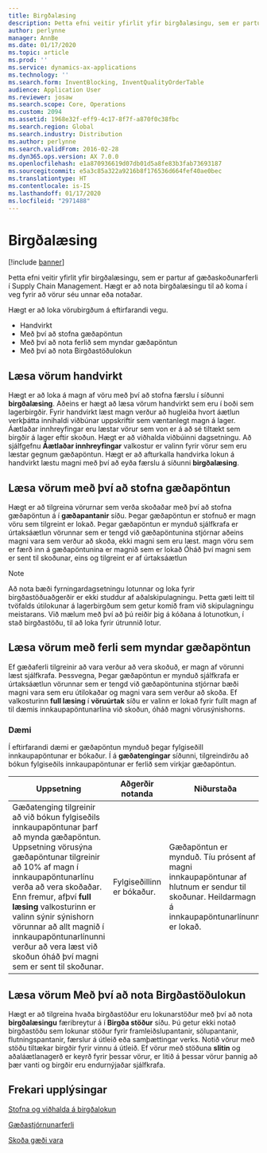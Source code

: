```yaml
---
title: Birgðalæsing
description: Þetta efni veitir yfirlit yfir birgðalæsingu, sem er partur af gæðaskoðunarferli í Supply Chain Management. Hægt er að nota birgðalæsingu til að koma í veg fyrir að vörur séu unnar eða notaðar.
author: perlynne
manager: AnnBe
ms.date: 01/17/2020
ms.topic: article
ms.prod: ''
ms.service: dynamics-ax-applications
ms.technology: ''
ms.search.form: InventBlocking, InventQualityOrderTable
audience: Application User
ms.reviewer: josaw
ms.search.scope: Core, Operations
ms.custom: 2094
ms.assetid: 1968e32f-eff9-4c17-8f7f-a870f0c38fbc
ms.search.region: Global
ms.search.industry: Distribution
ms.author: perlynne
ms.search.validFrom: 2016-02-28
ms.dyn365.ops.version: AX 7.0.0
ms.openlocfilehash: e1a870936619d07db01d5a8fe83b3fab73693187
ms.sourcegitcommit: e5a3c85a322a9216b8f176536d664fef40ae0bec
ms.translationtype: HT
ms.contentlocale: is-IS
ms.lasthandoff: 01/17/2020
ms.locfileid: "2971488"
---
```

# <a name="inventory-blocking"></a>Birgðalæsing

[!include [banner](../includes/banner.md)]

Þetta efni veitir yfirlit yfir birgðalæsingu, sem er partur af gæðaskoðunarferli í Supply Chain Management. Hægt er að nota birgðalæsingu til að koma í veg fyrir að vörur séu unnar eða notaðar.

Hægt er að loka vörubirgðum á eftirfarandi vegu.
-   Handvirkt
-   Með því að stofna gæðapöntun
-   Með því að nota ferlið sem myndar gæðapöntun
-   Með því að nota Birgðastöðulokun

## <a name="blocking-items-manually"></a>Læsa vörum handvirkt
Hægt er að loka á magn af vöru með því að stofna færslu í síðunni **birgðalæsing**. Aðeins er hægt að læsa vörum handvirkt sem eru í boði sem lagerbirgðir. Fyrir handvirkt læst magn verður að hugleiða hvort áætlun verkþátta innihaldi viðbúnar uppskriftir sem væntanlegt magn á lager. Áætlaðar innhreyfingar eru læstar vörur sem von er á að sé tiltækt sem birgðir á lager eftir skoðun. Hægt er að viðhalda viðbúinni dagsetningu. Að sjálfgefnu **Áætlaðar innhreyfingar** valkostur er valinn fyrir vörur sem eru læstar gegnum gæðapöntun. Hægt er að afturkalla handvirka lokun á handvirkt læstu magni með því að eyða færslu á síðunni **birgðalæsing**.

## <a name="blocking-items-by-creating-a-quality-order"></a>Læsa vörum með því að stofna gæðapöntun
Hægt er að tilgreina vörurnar sem verða skoðaðar með því að stofna gæðapöntun á í **gæðapantanir** síðu. Þegar gæðapöntun er stofnuð er magn vöru sem tilgreint er lokað. Þegar gæðapöntun er mynduð sjálfkrafa er úrtaksáætlun vörunnar sem er tengd við gæðapöntunina stjórnar aðeins magni vara sem verður að skoða, ekki magni sem eru læst. magn vöru sem er færð inn á gæðapöntunina er magnið sem er lokað Óháð því magni sem er sent til skoðunar, eins og tilgreint er af úrtaksáætlun

> [!NOTE]
> Að nota bæði fyrningardagsetningu lotunnar og loka fyrir birgðastöðuaðgerðir er ekki studdur af aðalskipulagningu. Þetta gæti leitt til tvöfalds útilokunar á lagerbirgðum sem getur komið fram við skipulagningu meistarans. Við mælum með því að þú reiðir þig á kóðana á lotunotkun, í stað birgðastöðu, til að loka fyrir útrunnið lotur.

## <a name="blocking-items-by-using-a-process-that-generates-a-quality-order"></a>Læsa vörum með ferli sem myndar gæðapöntun
Ef gæðaferli tilgreinir að vara verður að vera skoðuð, er magn af vörunni læst sjálfkrafa. Þessvegna, Þegar gæðapöntun er mynduð sjálfkrafa er úrtaksáætlun vörunnar sem er tengd við gæðapöntunina stjórnar bæði magni vara sem eru útilokaðar og magni vara sem verður að skoða. Ef valkosturinn **full læsing** í **vöruúrtak** síðu er valinn er lokað fyrir fullt magn af til dæmis innkaupapöntunarlína við skoðun, óháð magni vörusýnishorns.
### <a name="example"></a>Dæmi

Í eftirfarandi dæmi er gæðapöntun mynduð þegar fylgiseðill innkaupapöntunar er bókaður. Í á **gæðatengingar** síðunni, tilgreindirðu að bókun fylgiseðils innkaupapöntunar er ferlið sem virkjar gæðapöntun.

|Uppsetning                                                                     |Aðgerðir notanda                 |Niðurstaða             |
|--------------------------------------------------------------------------|----------------------------|-------------------|
| Gæðatenging tilgreinir að við bókun fylgiseðils innkaupapöntunar þarf að mynda gæðapöntun. Uppsetning vörusýna gæðapöntunar tilgreinir að 10% af magn í innkaupapöntunarlínu verða að vera skoðaðar. Enn fremur, afþví **full læsing** valkosturinn er valinn sýnir sýnishorn vörunnar að allt magnið í innkaupapöntunarlínunni verður að vera læst við skoðun óháð því magni sem er sent til skoðunar. | Fylgiseðillinn er bókaður. | Gæðapöntun er mynduð. Tíu prósent af magni innkaupapöntunar af hlutnum er sendur til skoðunar. Heildarmagn á innkaupapöntunarlínunni er lokað. |

## <a name="blocking-items-by-using-inventory-status-blocking"></a>Læsa vörum Með því að nota Birgðastöðulokun
Hægt er að tilgreina hvaða birgðastöður eru lokunarstöður með því að nota **birgðalæsingu** færibreytur á í **Birgða stöður** síðu. Þú getur ekki notað birgðastöðu sem lokunar stöður fyrir framleiðslupantanir, sölupantanir, flutningspantanir, færslur á útleið eða samþættingar verks. Notið vörur með stöðu tiltækar birgðir fyrir vinnu á útleið. Ef vörur með stöðuna **slitin** og aðaláætlanagerð er keyrð fyrir þessar vörur, er litið á þessar vörur þannig að þær vanti og birgðir eru endurnýjaðar sjálfkrafa.



<a name="additional-resources"></a>Frekari upplýsingar
--------

[Stofna og viðhalda á birgðalokun](tasks/create-maintain-inventory-blocking.md)

[Gæðastjórnunarferli](quality-management-processes.md)

[Skoða gæði vara](tasks/inspect-quality-goods.md)
